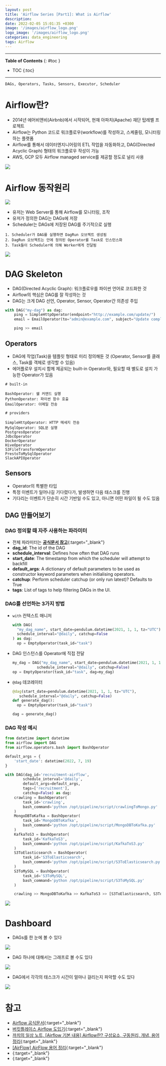 ```yaml
---
layout: post
title: 'Airflow Series [Part1]: What is Airflow'
description: 
date: 2022-02-05 15:01:35 +0300
image: '/images/airflow_logo.png'
logo_image: '/images/airflow_logo.png'
categories: data_engineering
tags: Airflow
---
```

---

**Table of Contents**
{: #toc }
*  TOC
{:toc}

---

```
DAGs, Operators, Tasks, Sensors, Executor, Scheduler
```

# Airflow란?

- 2014년 에어비앤비(Airbnb)에서 시작되어, 현재 아파치(Apache) 재단 탑레벨 프로젝트
- Airflow는 Python 코드로 워크플로우(workflow)를 작성하고, 스케줄링, 모니터링 하는 플랫폼
- Airflow를 통해서 데이터엔지니어링의 ETL 작업을 자동화하고, DAG(Directed Acyclic Graph) 형태의 워크플로우 작성이 가능
- AWS, GCP 모두 Airflow managed service를 제공할 정도로 널리 사용

![](/images/airflow_2.png)


# Airflow 동작원리

![](/images/airflow_1.png)

- 유저는 Web Server를 통해 Airflow를 모니터링, 조작
- 유저가 정의한 DAG는 DAGs에 저장
- Scheduler는 DAGs에 저장된 DAG를 주기적으로 실행
  
```
1. Scheduler가 DAG를 실행하면 DagRun 오브젝트 생성됨
2. DagRun 오브젝트는 안에 정의된 Operator를 Task로 인스턴스화
3. Task들이 Scheduler에 의해 Worker에게 전달됨
```

![](/images/airflow_3.png)

# DAG Skeleton

- DAG(Directed Acyclic Graph): 워크플로우를 파이썬 언어로 코드화한 것
- Airflow의 핵심은 DAG를 잘 작성하는 것
- DAG는 크게 DAG 선언, Operator, Sensor, Operator간 의존성 주입

```python
with DAG("my-dag") as dag:
    ping = SimpleHttpOperator(endpoint="http://example.com/update/")
    email = EmailOperator(to="admin@example.com", subject="Update complete")

    ping >> email
```

## Operators

- DAG에 작업(Task)을 템플릿 형태로 미리 정의해둔 것 (Operator, Sensor를 클래스, Task를 객체로 생각할 수 있음)
- 에어플로우 설치시 함께 제공되는 built-in Operator와, 필요할 때 별도로 설치 가능한 Operator가 있음

```
# built-in

BashOperator: 쉘 커맨드 실행
PythonOperator: 파이썬 함수 호출
EmailOperator: 이메일 전송
```

```
# providers

SimpleHttpOperator: HTTP 메세지 전송
MySqlOperator: SQL문 실행
PostgresOperator
JdbcOperator
DockerOperator
HiveOperator
S3FileTransformOperator
PrestoToMySqlOperator
SlackAPIOperator
```

## Sensors

- Operator의 특별한 타입
- 특정 이벤트가 일어나길 기다렸다가, 발생하면 다음 태스크를 진행
- 기다리는 이벤트가 단순히 시간 기반일 수도 있고, 아니면 어떤 파일이 될 수도 있음

## DAG 만들어보기

### DAG 정의할 때 자주 사용하는 파라미터
- 전체 파라미터는 [**공식문서 참고**](https://airflow.apache.org/docs/apache-airflow/stable/_api/airflow/models/dag/index.html){:target="_blank"}
- **dag_id**: The id of the DAG
- **schedule_interval**: Defines how often that DAG runs
- **start_date**: The timestamp from which the scheduler will attempt to backfill
- **default_args**: A dictionary of default parameters to be used as constructor keyword parameters when initialising operators. 
- **catchup**: Perform scheduler catchup (or only run latest)? Defaults to True
- **tags**: List of tags to help filtering DAGs in the UI.

### DAG를 선언하는 3가지 방법

- `with` 컨텍스트 매니저
  ```python
  with DAG(
    "my_dag_name", start_date=pendulum.datetime(2021, 1, 1, tz="UTC"),
    schedule_interval="@daily", catchup=False
  ) as dag:
    op = EmptyOperator(task_id="task")
  ```
- DAG 인스턴스를 Operator에 직접 전달
  ```python
  my_dag = DAG("my_dag_name", start_date=pendulum.datetime(2021, 1, 1, tz="UTC"),
             schedule_interval="@daily", catchup=False)
  op = EmptyOperator(task_id="task", dag=my_dag)
  ```
- `@dag` 데코레이터
  ```python
  @dag(start_date=pendulum.datetime(2021, 1, 1, tz="UTC"),
     schedule_interval="@daily", catchup=False)
  def generate_dag():
    op = EmptyOperator(task_id="task")

  dag = generate_dag()
  ```

### DAG 작성 예시

```python
from datetime import datetime
from airflow import DAG
from airflow.operators.bash import BashOperator

default_args = {
    'start_date': datetime(2022, 7, 19)
}

with DAG(dag_id='recruitment-airflow',
        schedule_interval='@daily',
        default_args=default_args,
        tags=['recruitment'],
        catchup=False) as dag:
    crawling = BashOperator(
        task_id='crawling',
        bash_command='python /opt/pipeline/script/crawlingToMongo.py'
    )
    MongoDBToKafka = BashOperator(
        task_id='MongoDBToKafka',
        bash_command='python /opt/pipeline/script/MongoDBToKafka.py'
    )
    KafkaToS3 = BashOperator(
        task_id='KafkaToS3',
        bash_command='python /opt/pipeline/script/KafkaToS3.py'
    )
    S3ToElasticsearch = BashOperator(
        task_id='S3ToElasticsearch',
        bash_command='python /opt/pipeline/script/S3ToElasticsearch.py'
    )
    S3ToMySQL = BashOperator(
        task_id='S3ToMySQL',
        bash_command='python /opt/pipeline/script/S3ToMySQL.py'
    )

    crawling >> MongoDBToKafka >> KafkaToS3 >> [S3ToElasticsearch, S3ToMySQL]
```

![](/images/airflow_4.png)

# Dashboard

- DAGs를 한 눈에 볼 수 있다

![](/images/airflow_5.png)

- DAG 하나에 대해서는 그래프로 볼 수도 있다

![](/images/airflow_6.png)

- DAG에서 각각의 태스크가 시간이 얼마나 걸리는지 파악할 수도 있다

![](/images/airflow_7.png)


# 참고

- [Airflow 공식문서](https://airflow.apache.org/docs/apache-airflow/stable/concepts/index.html){:target="_blank"}
- [버킷플레이스 Airflow 도입기](https://www.bucketplace.com/post/2021-04-13-%EB%B2%84%ED%82%B7%ED%94%8C%EB%A0%88%EC%9D%B4%EC%8A%A4-airflow-%EB%8F%84%EC%9E%85%EA%B8%B0/){:target="_blank"}
- [까치의 일상 노트, [Airflow 기본 내용] Airflow란? 구성요소, 구동원리, 개념, 용어 정리](https://magpienote.tistory.com/192){:target="_blank"}
- [[AirFlow] AirFlow 용어 정리](https://velog.io/@makengi/AirFlow-AirFlow-%EC%9A%A9%EC%96%B4-%EC%A0%95%EB%A6%AC){:target="_blank"}
- [](){:target="_blank"}
- [](){:target="_blank"}